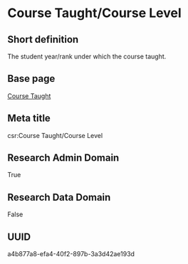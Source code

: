 # Course Taught/Course Level
## Short definition
The student year/rank under which the course taught.
## Base page
[Course Taught](../../Objects/Course%20Taught.md)
## Meta title
csr:Course Taught/Course Level
## Research Admin Domain
True
## Research Data Domain
False
## UUID
a4b877a8-efa4-40f2-897b-3a3d42ae193d
